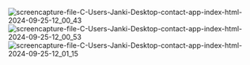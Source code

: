 ![screencapture-file-C-Users-Janki-Desktop-contact-app-index-html-2024-09-25-12_00_43](https://github.com/user-attachments/assets/6357ad30-705c-4cf7-8f73-b8cd0e28f2e6)
![screencapture-file-C-Users-Janki-Desktop-contact-app-index-html-2024-09-25-12_00_53](https://github.com/user-attachments/assets/be14882e-2f82-4254-9053-cc5ee2106243)
![screencapture-file-C-Users-Janki-Desktop-contact-app-index-html-2024-09-25-12_01_15](https://github.com/user-attachments/assets/5a968e8c-eeda-4754-97fe-b50f7f945aeb)
